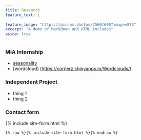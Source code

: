 ```yaml
---
title: Research
feature_text: |
  
feature_image: "https://picsum.photos/2560/600?image=873"
excerpt: "A demo of Markdown and HTML includes"
aside: true
---
```


### MIA Internship
* [seasonality](https://cornerz.shinyapps.io/MIA_Seasonality/)
* [wordcloud] (https://cornerz.shinyapps.io/Wordclouds/)

### Independent Project
* thing 1
* thing 2


### Contact form
{% include site-form.html %}

``` html
{% raw %}{% include site-form.html %}{% endraw %}
```
